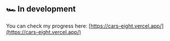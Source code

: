 ##  🏎️ In development

You can check my progress here: [https://cars-eight.vercel.app/](https://cars-eight.vercel.app/)

